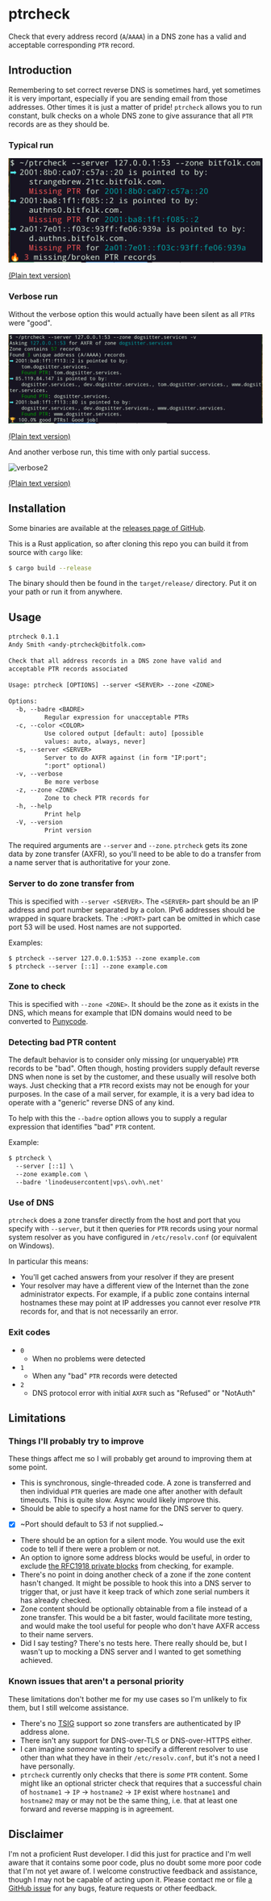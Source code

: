 # ptrcheck

Check that every address record (`A`/`AAAA`) in a DNS zone has a valid and
acceptable corresponding `PTR` record.

## Introduction

Remembering to set correct reverse DNS is sometimes hard, yet sometimes it is
very important, especially if you are sending email from those addresses.
Other times it is just a matter of pride! `ptrcheck` allows you to run
constant, bulk checks on a whole DNS zone to give assurance that all `PTR`
records are as they should be.

### Typical run

![typical]

[typical]: doc/typical.png "Output of a typical run of ptrcheck"

[(Plain text version)](doc/typical.txt)

### Verbose run

Without the verbose option this would actually have been silent as all `PTR`s
were "good".

![verbose]

[verbose]: doc/verbose.png "Output of a verbose run of ptrcheck"

[(Plain text version)](doc/verbose.txt)

And another verbose run, this time with only partial success.

![verbose2]

[verbose2]:
  doc/verbose2.png
  "Output of a verbose run of ptrcheck, showing only partial success"

[(Plain text version)](doc/verbose2.txt)

## Installation

Some binaries are available at the
[releases page of GitHub](https://github.com/grifferz/ptrcheck-rs/releases).

This is a Rust application, so after cloning this repo you can build it from
source with `cargo` like:

```bash
$ cargo build --release
```

The binary should then be found in the `target/release/` directory. Put it on
your path or run it from anywhere.

## Usage

```
ptrcheck 0.1.1
Andy Smith <andy-ptrcheck@bitfolk.com>

Check that all address records in a DNS zone have valid and
acceptable PTR records associated

Usage: ptrcheck [OPTIONS] --server <SERVER> --zone <ZONE>

Options:
  -b, --badre <BADRE>
          Regular expression for unacceptable PTRs
  -c, --color <COLOR>
          Use colored output [default: auto] [possible
          values: auto, always, never]
  -s, --server <SERVER>
          Server to do AXFR against (in form "IP:port";
          ":port" optional)
  -v, --verbose
          Be more verbose
  -z, --zone <ZONE>
          Zone to check PTR records for
  -h, --help
          Print help
  -V, --version
          Print version
```

The required arguments are `--server` and `--zone`. `ptrcheck` gets its zone
data by zone transfer (AXFR), so you'll need to be able to do a transfer from
a name server that is authoritative for your zone.

### Server to do zone transfer from

This is specified with `--server <SERVER>`. The `<SERVER>` part should be an
IP address and port number separated by a colon. IPv6 addresses should be
wrapped in square brackets. The `:<PORT>` part can be omitted in which case
port 53 will be used. Host names are not supported.

Examples:

```
$ ptrcheck --server 127.0.0.1:5353 --zone example.com
$ ptrcheck --server [::1] --zone example.com
```

### Zone to check

This is specified with `--zone <ZONE>`. It should be the zone as it exists in
the DNS, which means for example that IDN domains would need to be converted
to [Punycode](https://en.wikipedia.org/wiki/Punycode).

### Detecting bad PTR content

The default behavior is to consider only missing (or unqueryable) `PTR`
records to be "bad". Often though, hosting providers supply default reverse
DNS when none is set by the customer, and these usually will resolve both
ways. Just checking that a `PTR` record exists may not be enough for your
purposes. In the case of a mail server, for example, it is a very bad idea to
operate with a "generic" reverse DNS of any kind.

To help with this the `--badre` option allows you to supply a regular
expression that identifies "bad" `PTR` content.

Example:

```
$ ptrcheck \
  --server [::1] \
  --zone example.com \
  --badre 'linodeusercontent|vps\.ovh\.net'
```

### Use of DNS

`ptrcheck` does a zone transfer directly from the host and port that you
specify with `--server`, but it then queries for `PTR` records using your
normal system resolver as you have configured in `/etc/resolv.conf` (or
equivalent on Windows).

In particular this means:

- You'll get cached answers from your resolver if they are present
- Your resolver may have a different view of the Internet than the zone
  administrator expects. For example, if a public zone contains internal
  hostnames these may point at IP addresses you cannot ever resolve `PTR`
  records for, and that is not necessarily an error.

### Exit codes

- `0`
  - When no problems were detected
- `1`
  - When any "bad" `PTR` records were detected
- `2`
  - DNS protocol error with initial `AXFR` such as "Refused" or "NotAuth"

## Limitations

### Things I'll probably try to improve

These things affect me so I will probably get around to improving them at some
point.

- This is synchronous, single-threaded code. A zone is transferred and then
  individual `PTR` queries are made one after another with default timeouts.
  This is quite slow. Async would likely improve this.
- Should be able to specify a host name for the DNS server to query.
- [x] ~Port should default to 53 if not supplied.~
- There should be an option for a silent mode. You would use the exit code to
  tell if there were a problem or not.
- An option to ignore some address blocks would be useful, in order to exclude
  [the RFC1918 private blocks](https://en.wikipedia.org/wiki/Private_network#Private_IPv4_addresses)
  from checking, for example.
- There's no point in doing another check of a zone if the zone content hasn't
  changed. It might be possible to hook this into a DNS server to trigger
  that, or just have it keep track of which zone serial numbers it has already
  checked.
- Zone content should be optionally obtainable from a file instead of a zone
  transfer. This would be a bit faster, would facilitate more testing, and
  would make the tool useful for people who don't have AXFR access to their
  name servers.
- Did I say testing? There's no tests here. There really should be, but I
  wasn't up to mocking a DNS server and I wanted to get something achieved.

### Known issues that aren't a personal priority

These limitations don't bother me for my use cases so I'm unlikely to fix
them, but I still welcome assistance.

- There's no [TSIG](https://en.wikipedia.org/wiki/TSIG) support so zone
  transfers are authenticated by IP address alone.
- There isn't any support for DNS-over-TLS or DNS-over-HTTPS either.
- I can imagine _someone_ wanting to specify a different resolver to use other
  than what they have in their `/etc/resolv.conf`, but it's not a need I have
  personally.
- `ptrcheck` currently only checks that there is _some_ `PTR` content. Some
  might like an optional stricter check that requires that a successful chain
  of `hostname1` → `IP` → `hostname2` → `IP` exist where `hostname1` and
  `hostname2` may or may not be the same thing, i.e. that at least one forward
  and reverse mapping is in agreement.

## Disclaimer

I'm not a proficient Rust developer. I did this just for practice and I'm well
aware that it contains some poor code, plus no doubt some more poor code that
I'm not yet aware of. I welcome constructive feedback and assistance, though I
may not be capable of acting upon it. Please contact me or file
[a GitHub issue](https://github.come/grifferz/ptrcheck-rs/issues) for any
bugs, feature requests or other feedback.
